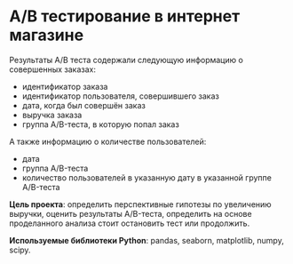 
# А/В тестирование в интернет магазине

Результаты А/B теста содержали следующую информацию о совершенных заказах:

* идентификатор заказа
* идентификатор пользователя, совершившего заказ
* дата, когда был совершён заказ
* выручка заказа
* группа A/B-теста, в которую попал заказ

А также информацию о количестве пользователей:

* дата
* группа A/B-теста
* количество пользователей в указанную дату в указанной группе A/B-теста

**Цель проекта**: определить  перспективные гипотезы по увеличению выручки, оценить результаты  A/B-теста, определить на основе проделанного анализа стоит остановить тест или продолжить.

**Используемые библиотеки Python**: pandas, seaborn, matplotlib, numpy, scipy.  
